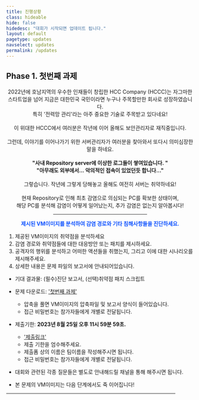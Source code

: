 ```yaml
---
title: 진행상황
class: hideable
hide: false
hidedesc: "대회가 시작되면 업데이트 됩니다."
layout: default
pagetype: updates
navselect: updates
permalink: /updates
---
```



## Phase 1. 첫번째 과제

<center>
2022년에 호남지역의 우수한 인재들이 창립한 HCC Company (HCCC)는 자그마한 스타트업을 넘어 지금은 대한민국 국민이라면 누구나 주목할만한 회사로 성장하였습니다. <br>
특히 '전력망 관리'라는 아주 중요한 기술로 주목받고 있다네요! <br>
<br>
이 위대한 HCCC에서 여러분은 작년에 이어 올해도 보안관리자로 재직중입니다. <br>
<br>
그런데, 이야기를 이어나가기 위한 서버관리자가 여러분을 찾아와서 또다시 의미심장한 말을 하네요. <br>
<br>
<b> "사내 Repository server에 이상한 로그들이 쌓여있습니다. "</b><br>
<b> "아무래도 외부에서... 악의적인 접속이 있었던듯 합니다..."</b><br>
<br>
그렇습니다. 작년에 그렇게 당해놓고 올해도 여전히 서버는 취약하네요! <br>
<br>
현재 Repository로 인해 최초 감염으로 의심되는 PC를 확보한 상태이며, <br>
해당 PC를 분석해 감염이 어떻게 일어났는지, 추가 감염은 없는지 알아봅시다!<br>
<p></p><hr style="width:50%;"><p></p>
<b style="font-weight: 700;color:#1154FF"> 제시된 VM이미지를 분석하여 감염 경로와 기타 침해사항들을 진단하세요. </b>
<br>
</center>

1. 제공된 VM이미지의 취약점을 분석하세요
2. 감염 경로와 취약점들에 대한 대응방안 또는 패치를 제시하세요.
3. 공격자의 행위를 분석하고 어떠한 액션들을 취했는지, 그리고 이에 대한 시나리오를 제시해주세요. 
4. 상세한 내용은 문제 파일의 보고서에 안내되어있습니다.
   
* 기대 결과물: (필수)진단 보고서, (선택)취약점 패치 스크립트
  
* 문제 다운로드: ['첫번째 과제'](https://src-jnu.myDS.me:38881/sharing/i1sRZ2alR)  
    - 압축을 풀면 VM이미지의 압축파일 및 보고서 양식이 들어있습니다. 
    - 접근 비밀번호는 참가자들에게 개별로 전달됩니다. 
  
* 제출기한: **2023년 8월 25일 오후 11시 59분 59초.** 
   - ['제출링크'](https://src-jnu.myDS.me:38881/sharing/1kx9ffvoT) 
   - 제출 기한을 엄수해주세요. 
   - 제출폼 상의 이름은 팀이름을 작성해주시면 됩니다.
   - 접근 비밀번호는 참가자들에게 개별로 전달됩니다.
  
* 대회와 관련된 각종 질문들은 별도로 안내해드릴 채널을 통해 해주시면 됩니다.

* 본 문제의 VM이미지는 다음 단계에서도 죽 이어집니다!
  
<p></p><hr style="width:90%;"><p></p>
